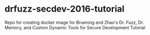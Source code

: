 # drfuzz-secdev-2016-tutorial
Repo for creating docker image for Bruening and Zhao's Dr. Fuzz, Dr. Memory, and Custom Dynamic Tools for Secure Development Tutorial
